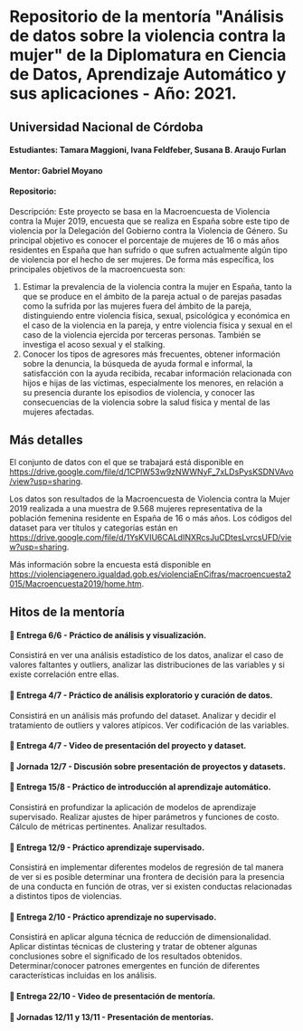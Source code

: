 # Repositorio de la mentoría "Análisis de datos sobre la violencia contra la mujer" de la Diplomatura en Ciencia de Datos, Aprendizaje Automático y sus aplicaciones - Año: 2021.
## Universidad Nacional de Córdoba
#### Estudiantes: Tamara Maggioni, Ivana Feldfeber, Susana B. Araujo Furlan
#### Mentor: Gabriel Moyano
#### Repositorio:

Descripción:
Este proyecto se basa en la Macroencuesta de Violencia contra la Mujer 2019, encuesta que se realiza en España sobre este tipo de violencia por la Delegación del Gobierno contra la Violencia de Género. Su principal objetivo es conocer el porcentaje de mujeres de 16 o más años residentes en España que han sufrido o que sufren actualmente algún tipo de violencia por el hecho de ser mujeres. De forma más específica, los principales objetivos de la macroencuesta son: 

1) Estimar la prevalencia de la violencia contra la mujer en España, tanto la que se produce en el ámbito de la pareja actual o de parejas pasadas como la sufrida por las mujeres fuera del ámbito de la pareja, distinguiendo entre violencia física, sexual, psicológica y económica en el caso de la violencia en la pareja, y entre violencia física y sexual en el caso de la violencia ejercida por terceras personas. También se investiga el acoso sexual y el stalking. 
2) Conocer los tipos de agresores más frecuentes, obtener información sobre la denuncia, la búsqueda de ayuda formal e informal, la satisfacción con la ayuda recibida, recabar información relacionada con hijos e hijas de las víctimas, especialmente los menores, en relación a su presencia durante los episodios de violencia, y conocer las consecuencias de la violencia sobre la salud física y mental de las mujeres afectadas.


## Más detalles

El conjunto de datos con el que se trabajará está disponible en https://drive.google.com/file/d/1CPlW53w9zNWWNyF_7xLDsPysKSDNVAvo/view?usp=sharing.

Los datos son resultados de la Macroencuesta de Violencia contra la Mujer 2019 realizada a una muestra de 9.568 mujeres representativa de la población femenina residente en España de 16 o más años. Los códigos del dataset para ver títulos y categorías están en  https://drive.google.com/file/d/1YsKVIU6CALdINXRcsJuCDtesLvrcsUFD/view?usp=sharing.

Más información sobre la encuesta está disponible en https://violenciagenero.igualdad.gob.es/violenciaEnCifras/macroencuesta2015/Macroencuesta2019/home.htm.

## Hitos de la mentoría

#### :small_blue_diamond: Entrega 6/6 - Práctico de análisis y visualización. 
Consistirá en ver una análisis estadístico de los datos, analizar el caso de valores faltantes y outliers, analizar las distribuciones de las variables y si existe correlación entre ellas.

#### :small_blue_diamond: Entrega 4/7 - Práctico de análisis exploratorio y curación de datos.
Consistirá en un análisis más profundo del dataset. Analizar y decidir el tratamiento de outliers y valores atípicos. Ver codificación de las variables.

#### :small_blue_diamond: Entrega 4/7 - Video de presentación del proyecto y dataset.

#### :small_blue_diamond: Jornada 12/7 - Discusión sobre presentación de proyectos y datasets.

#### :small_blue_diamond: Entrega 15/8 - Práctico de introducción al aprendizaje automático.
Consistirá en profundizar la aplicación de modelos de aprendizaje supervisado. Realizar ajustes de hiper parámetros y funciones de costo. Cálculo de métricas pertinentes. Analizar resultados.

#### :small_blue_diamond: Entrega 12/9 - Práctico aprendizaje supervisado.
Consistirá en implementar diferentes modelos de regresión de tal manera de ver si es posible determinar una frontera de decisión para la presencia de una conducta en función de otras, ver si existen conductas relacionadas a distintos tipos de violencias.

#### :small_blue_diamond: Entrega 2/10 - Práctico aprendizaje no supervisado.
Consistirá en aplicar alguna técnica de reducción de dimensionalidad. Aplicar distintas técnicas de clustering y tratar de obtener algunas conclusiones sobre el significado de los resultados obtenidos. Determinar/conocer patrones emergentes en función de diferentes características incluidas en los análisis.

#### :small_blue_diamond: Entrega 22/10 - Video de presentación de mentoría.

#### :small_blue_diamond: Jornadas 12/11 y 13/11 - Presentación de mentorías.
